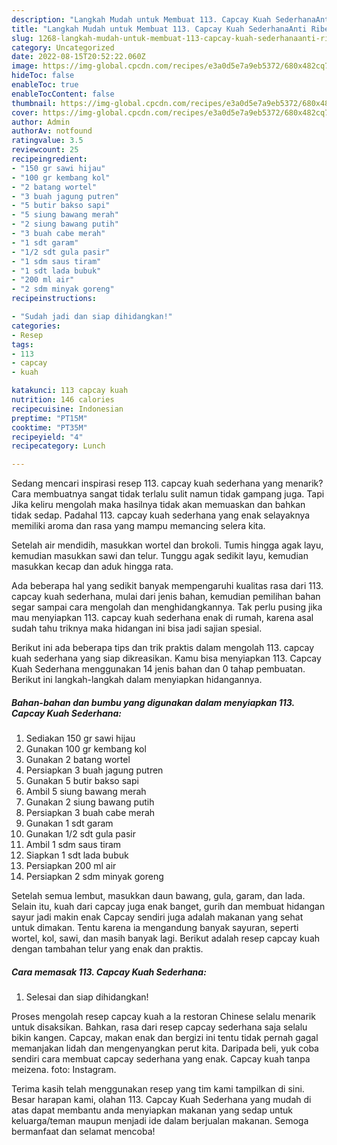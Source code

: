```yaml
---
description: "Langkah Mudah untuk Membuat 113. Capcay Kuah SederhanaAnti Ribet"
title: "Langkah Mudah untuk Membuat 113. Capcay Kuah SederhanaAnti Ribet"
slug: 1268-langkah-mudah-untuk-membuat-113-capcay-kuah-sederhanaanti-ribet
category: Uncategorized
date: 2022-08-15T20:52:22.060Z
image: https://img-global.cpcdn.com/recipes/e3a0d5e7a9eb5372/680x482cq70/113-capcay-kuah-sederhana-foto-resep-utama.jpg
hideToc: false
enableToc: true
enableTocContent: false
thumbnail: https://img-global.cpcdn.com/recipes/e3a0d5e7a9eb5372/680x482cq70/113-capcay-kuah-sederhana-foto-resep-utama.jpg
cover: https://img-global.cpcdn.com/recipes/e3a0d5e7a9eb5372/680x482cq70/113-capcay-kuah-sederhana-foto-resep-utama.jpg
author: Admin
authorAv: notfound
ratingvalue: 3.5
reviewcount: 25
recipeingredient:
- "150 gr sawi hijau"
- "100 gr kembang kol"
- "2 batang wortel"
- "3 buah jagung putren"
- "5 butir bakso sapi"
- "5 siung bawang merah"
- "2 siung bawang putih"
- "3 buah cabe merah"
- "1 sdt garam"
- "1/2 sdt gula pasir"
- "1 sdm saus tiram"
- "1 sdt lada bubuk"
- "200 ml air"
- "2 sdm minyak goreng"
recipeinstructions:

- "Sudah jadi dan siap dihidangkan!"
categories:
- Resep
tags:
- 113
- capcay
- kuah

katakunci: 113 capcay kuah 
nutrition: 146 calories
recipecuisine: Indonesian
preptime: "PT15M"
cooktime: "PT35M"
recipeyield: "4"
recipecategory: Lunch

---
```



Sedang mencari inspirasi resep 113. capcay kuah sederhana yang menarik? Cara membuatnya sangat tidak terlalu sulit namun tidak gampang juga. Tapi Jika keliru mengolah maka hasilnya tidak akan memuaskan dan bahkan tidak sedap. Padahal 113. capcay kuah sederhana yang enak selayaknya memiliki aroma dan rasa yang mampu memancing selera kita.


Setelah air mendidih, masukkan wortel dan brokoli. Tumis hingga agak layu, kemudian masukkan sawi dan telur. Tunggu agak sedikit layu, kemudian masukkan kecap dan aduk hingga rata.

Ada beberapa hal yang sedikit banyak mempengaruhi kualitas rasa dari 113. capcay kuah sederhana, mulai dari jenis bahan, kemudian pemilihan bahan segar sampai cara mengolah dan menghidangkannya. Tak perlu pusing jika mau menyiapkan 113. capcay kuah sederhana enak di rumah, karena asal sudah tahu triknya maka hidangan ini bisa jadi sajian spesial.


Berikut ini ada beberapa tips dan trik praktis dalam mengolah 113. capcay kuah sederhana yang siap dikreasikan. Kamu bisa menyiapkan 113. Capcay Kuah Sederhana menggunakan 14 jenis bahan dan 0 tahap pembuatan. Berikut ini langkah-langkah dalam menyiapkan hidangannya.

<!--inarticleads1-->

##### Bahan-bahan dan bumbu yang digunakan dalam menyiapkan 113. Capcay Kuah Sederhana:

1. Sediakan 150 gr sawi hijau
1. Gunakan 100 gr kembang kol
1. Gunakan 2 batang wortel
1. Persiapkan 3 buah jagung putren
1. Gunakan 5 butir bakso sapi
1. Ambil 5 siung bawang merah
1. Gunakan 2 siung bawang putih
1. Persiapkan 3 buah cabe merah
1. Gunakan 1 sdt garam
1. Gunakan 1/2 sdt gula pasir
1. Ambil 1 sdm saus tiram
1. Siapkan 1 sdt lada bubuk
1. Persiapkan 200 ml air
1. Persiapkan 2 sdm minyak goreng


Setelah semua lembut, masukkan daun bawang, gula, garam, dan lada. Selain itu, kuah dari capcay juga enak banget, gurih dan membuat hidangan sayur jadi makin enak Capcay sendiri juga adalah makanan yang sehat untuk dimakan. Tentu karena ia mengandung banyak sayuran, seperti wortel, kol, sawi, dan masih banyak lagi. Berikut adalah resep capcay kuah dengan tambahan telur yang enak dan praktis. 

<!--inarticleads2-->

##### Cara memasak 113. Capcay Kuah Sederhana:


1. Selesai dan siap dihidangkan!

Proses mengolah resep capcay kuah a la restoran Chinese selalu menarik untuk disaksikan. Bahkan, rasa dari resep capcay sederhana saja selalu bikin kangen. Capcay, makan enak dan bergizi ini tentu tidak pernah gagal memanjakan lidah dan mengenyangkan perut kita. Daripada beli, yuk coba sendiri cara membuat capcay sederhana yang enak. Capcay kuah tanpa meizena. foto: Instagram. 

Terima kasih telah menggunakan resep yang tim kami tampilkan di sini. Besar harapan kami, olahan 113. Capcay Kuah Sederhana yang mudah di atas dapat membantu anda menyiapkan makanan yang sedap untuk keluarga/teman maupun menjadi ide dalam berjualan makanan. Semoga bermanfaat dan selamat mencoba!
